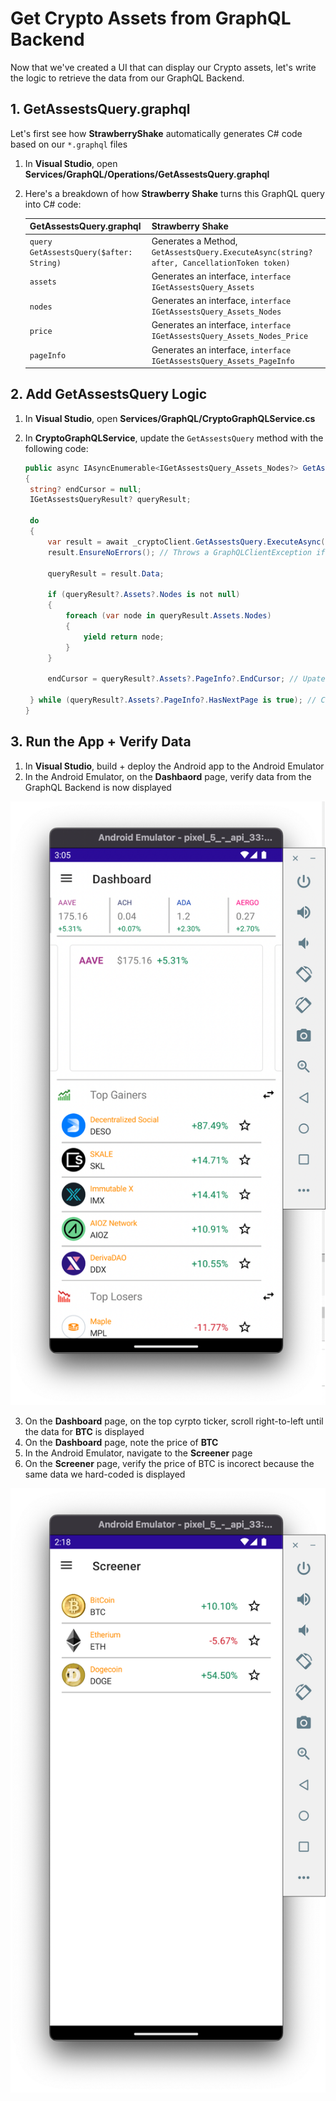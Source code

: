 # Get Crypto Assets from GraphQL Backend

Now that we've created a UI that can display our Crypto assets, let's write the logic to retrieve the data from our GraphQL Backend.

## 1. GetAssestsQuery.graphql

Let's first see how **StrawberryShake** automatically generates C# code based on our `*.graphql` files

1. In **Visual Studio**, open **Services/GraphQL/Operations/GetAssestsQuery.graphql**
2. Here's a breakdown of how **Strawberry Shake** turns this GraphQL query into C# code:

   | GetAssestsQuery.graphql                 | Strawberry Shake                                                                           |
   | --------------------------------------- | ------------------------------------------------------------------------------------------ |
   | `query GetAssestsQuery($after: String)` | Generates a Method, `GetAssestsQuery.ExecuteAsync(string? after, CancellationToken token)` |
   | `assets`                                | Generates an interface, `interface IGetAssestsQuery_Assets`                                |
   | `nodes`                                 | Generates an interface, `interface IGetAssestsQuery_Assets_Nodes`                          |
   | `price`                                 | Generates an interface, `interface IGetAssestsQuery_Assets_Nodes_Price`                    |
   | `pageInfo`                              | Generates an interface, `interface IGetAssestsQuery_Assets_PageInfo`                       |

## 2. Add GetAssestsQuery Logic

1. In **Visual Studio**, open **Services/GraphQL/CryptoGraphQLService.cs**
2. In **CryptoGraphQLService**, update the `GetAssestsQuery` method with the following code:

   ```cs
   public async IAsyncEnumerable<IGetAssestsQuery_Assets_Nodes?> GetAssestsQuery([EnumeratorCancellation] CancellationToken token)
   {
   	string? endCursor = null;
   	IGetAssestsQueryResult? queryResult;

   	do
   	{
   		var result = await _cryptoClient.GetAssestsQuery.ExecuteAsync(endCursor, token).ConfigureAwait(false); // Executes the GetAssestsQuery
   		result.EnsureNoErrors(); // Throws a GraphQLClientException if the GraphQL Server returns an error

   		queryResult = result.Data;

   		if (queryResult?.Assets?.Nodes is not null)
   		{
   			foreach (var node in queryResult.Assets.Nodes)
   			{
   				yield return node;
   			}
   		}

   		endCursor = queryResult?.Assets?.PageInfo?.EndCursor; // Upates the endCursor (used for pagination)

   	} while (queryResult?.Assets?.PageInfo?.HasNextPage is true); // Continues pagination until HasNextPage is false
   }
   ```

## 3. Run the App + Verify Data

1. In **Visual Studio**, build + deploy the Android app to the Android Emulator
2. In the Android Emulator, on the **Dashbaord** page, verify data from the GraphQL Backend is now displayed

![Dashboard Data](../images/dashboard_after_getassetsquery.png)

3. On the **Dashboard** page, on the top cyrpto ticker, scroll right-to-left until the data for **BTC** is displayed
4. On the **Dashboard** page, note the price of **BTC**
5. In the Android Emulator, navigate to the **Screener** page
6. On the **Screener** page, verify the price of BTC is incorect because the same data we hard-coded is displayed

![Screener Page Hardcoded Data](../images/screenerpage_hardcoded_data.png)
